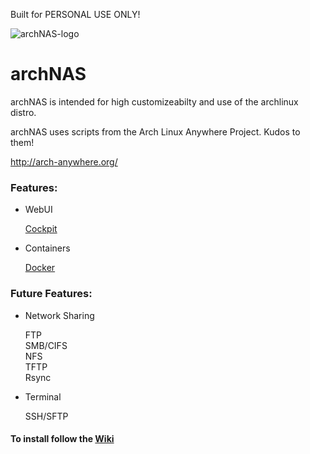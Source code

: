 Built for PERSONAL USE ONLY!

![archNAS-logo](https://github.com/Pheoxy/ArchNAS/raw/0.1/boot/archNAS-logo.png)
# archNAS

archNAS is intended for high customizeabilty and use of the archlinux distro.

archNAS uses scripts from the Arch Linux Anywhere Project.
Kudos to them!

http://arch-anywhere.org/


### Features:

* WebUI

    [Cockpit](http://cockpit-project.org/) <br />

* Containers

    [Docker](https://www.docker.com/) <br />
    
### Future Features:

* Network Sharing

    FTP <br />
    SMB/CIFS <br />
    NFS <br />
    TFTP <br />
    Rsync <br />

* Terminal

    SSH/SFTP <br />


#### To install follow the [Wiki](https://github.com/Pheoxy/archNAS/wiki)
